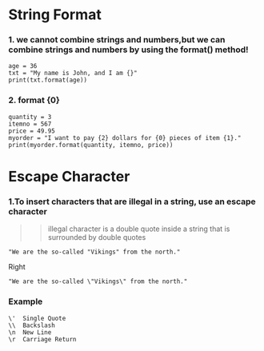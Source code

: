 # String Format
### 1. we cannot combine strings and numbers,but we can combine strings and numbers by using the format() method! 
```
age = 36
txt = "My name is John, and I am {}"
print(txt.format(age))
```

### 2. format {0}

```
quantity = 3
itemno = 567
price = 49.95
myorder = "I want to pay {2} dollars for {0} pieces of item {1}."
print(myorder.format(quantity, itemno, price))

```

# Escape Character

### 1.To insert characters that are illegal in a string, use an escape character

>>illegal character is a double quote inside a string that is surrounded by double quotes
```
"We are the so-called "Vikings" from the north."
```

Right
```
"We are the so-called \"Vikings\" from the north."
```
### Example
```
\'	Single Quote
\\	Backslash
\n	New Line
\r	Carriage Return
```
